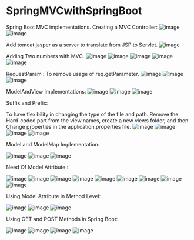 # SpringMVCwithSpringBoot
Spring Boot MVC implementations.
Creating a MVC Controller:
![image](https://github.com/pranjalisingh1201/SpringMVCwithSpringBoot/assets/75729195/86f18ec1-9bdb-452a-a755-c9eac3a99b8a)
![image](https://github.com/pranjalisingh1201/SpringMVCwithSpringBoot/assets/75729195/80879101-9c6b-4bd5-9747-ec253ebe6ed3)

Add tomcat jasper as a server to translate from JSP to Servlet.
![image](https://github.com/pranjalisingh1201/SpringMVCwithSpringBoot/assets/75729195/920737e7-1355-4ec0-a33f-09b0b1397d57)

Adding Two numbers with MVC.
![image](https://github.com/pranjalisingh1201/SpringMVCwithSpringBoot/assets/75729195/ec38eb58-bed7-44e9-82ab-2c79b05ef221)
![image](https://github.com/pranjalisingh1201/SpringMVCwithSpringBoot/assets/75729195/6dd5345e-6f27-4627-8b68-0e3c735d7cf5)
![image](https://github.com/pranjalisingh1201/SpringMVCwithSpringBoot/assets/75729195/147c619c-aca3-453e-8411-c2d83628586f)
![image](https://github.com/pranjalisingh1201/SpringMVCwithSpringBoot/assets/75729195/2236f74f-6c2c-451a-99ff-1378e4d92525)
![image](https://github.com/pranjalisingh1201/SpringMVCwithSpringBoot/assets/75729195/1545071b-4d6a-4af3-9c03-1bbbe9fc0d39)

RequestParam :
To remove usage of req.getParameter.
![image](https://github.com/pranjalisingh1201/SpringMVCwithSpringBoot/assets/75729195/47fadeab-8a49-4816-b5f0-7a6db1bc3100)
![image](https://github.com/pranjalisingh1201/SpringMVCwithSpringBoot/assets/75729195/1c9f0fee-b874-4e95-a93d-626fb22fdfee)
![image](https://github.com/pranjalisingh1201/SpringMVCwithSpringBoot/assets/75729195/ff9a330d-69de-43c9-ab96-09679df1321c)


ModelAndView Implementations:
![image](https://github.com/pranjalisingh1201/SpringMVCwithSpringBoot/assets/75729195/d42ade96-3f68-46d7-9f14-f38f6e017cd9)
![image](https://github.com/pranjalisingh1201/SpringMVCwithSpringBoot/assets/75729195/90402597-af16-4d12-aa9e-51965dd99f62)
![image](https://github.com/pranjalisingh1201/SpringMVCwithSpringBoot/assets/75729195/bf828345-d291-4c4c-a4c9-ac9b1712a896)


Suffix and Prefix:

To have flexibility in changing the type of the file and path.
Remove the Hard-coded part from the view names, create a new views folder, and then Change properties in the application.properties file.
![image](https://github.com/pranjalisingh1201/SpringMVCwithSpringBoot/assets/75729195/aabcf2ee-d517-4e47-a4b7-aff4ee96eafa)
![image](https://github.com/pranjalisingh1201/SpringMVCwithSpringBoot/assets/75729195/af8de0e1-dc2c-444d-9340-3ede1a4ce981)
![image](https://github.com/pranjalisingh1201/SpringMVCwithSpringBoot/assets/75729195/ba1f5e9e-b43b-4dbc-bf3a-c862b1e1c836)
![image](https://github.com/pranjalisingh1201/SpringMVCwithSpringBoot/assets/75729195/c7a9d45f-18a9-43d3-a0b5-20a4e51471d5)

Model and ModelMap Implementation:

![image](https://github.com/pranjalisingh1201/SpringMVCwithSpringBoot/assets/75729195/0a2aed6b-a543-4a12-81e4-33c5512cbc0f)
![image](https://github.com/pranjalisingh1201/SpringMVCwithSpringBoot/assets/75729195/24a8e969-a6df-4020-bfa7-472e48af1435)
![image](https://github.com/pranjalisingh1201/SpringMVCwithSpringBoot/assets/75729195/c9b6ef97-7214-4b9b-aedc-993ce664bda7)

Need Of Model Attribute :

![image](https://github.com/pranjalisingh1201/SpringMVCwithSpringBoot/assets/75729195/fd1af304-bde9-4591-b19e-d82f86239e7c)
![image](https://github.com/pranjalisingh1201/SpringMVCwithSpringBoot/assets/75729195/bf808f59-c50a-4cc1-be66-7370dbbfa2c9)
![image](https://github.com/pranjalisingh1201/SpringMVCwithSpringBoot/assets/75729195/e11b6704-7b2f-4451-a837-fde2ecf7fae9)
![image](https://github.com/pranjalisingh1201/SpringMVCwithSpringBoot/assets/75729195/a90d871f-b138-409b-b6eb-b9a8d995b0b6)
![image](https://github.com/pranjalisingh1201/SpringMVCwithSpringBoot/assets/75729195/2282441a-5cb3-4781-bd4e-33a8fd18210e)
![image](https://github.com/pranjalisingh1201/SpringMVCwithSpringBoot/assets/75729195/099fd0a9-e360-4f40-9c07-58919803d123)
![image](https://github.com/pranjalisingh1201/SpringMVCwithSpringBoot/assets/75729195/16450642-0022-44d9-bdbb-0f44b2fff846)
![image](https://github.com/pranjalisingh1201/SpringMVCwithSpringBoot/assets/75729195/57273f01-42ff-4d55-a841-a4e7574093e6)
![image](https://github.com/pranjalisingh1201/SpringMVCwithSpringBoot/assets/75729195/3298b864-18e9-4e9b-871d-2c7ecce560b1)

Using Model Attribute in Method Level:

![image](https://github.com/pranjalisingh1201/SpringMVCwithSpringBoot/assets/75729195/6dbe6278-f48a-4fef-85f0-8dbe831a0adc)
![image](https://github.com/pranjalisingh1201/SpringMVCwithSpringBoot/assets/75729195/07f03b52-d587-41a0-88f0-1bd8c8d7e888)
![image](https://github.com/pranjalisingh1201/SpringMVCwithSpringBoot/assets/75729195/b1bcf69e-ffd4-4d26-b5c6-53f9c6a1254d)


Using GET and POST Methods in Spring Boot:

![image](https://github.com/pranjalisingh1201/SpringMVCwithSpringBoot/assets/75729195/f1ba9670-7dc8-44e5-a582-36d90913c61f)
![image](https://github.com/pranjalisingh1201/SpringMVCwithSpringBoot/assets/75729195/b49c930a-6ead-4dc7-9711-83ff193e409f)
![image](https://github.com/pranjalisingh1201/SpringMVCwithSpringBoot/assets/75729195/50f9d0b7-1969-47ed-bba7-e005a8962cb0)
![image](https://github.com/pranjalisingh1201/SpringMVCwithSpringBoot/assets/75729195/dc5af0c6-021d-4f37-b5e4-c24d2958b18e)

